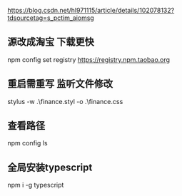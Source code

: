 https://blog.csdn.net/hl971115/article/details/102078132?tdsourcetag=s_pctim_aiomsg
## 源改成淘宝 下载更快
npm config set registry https://registry.npm.taobao.org
## 重启需重写 监听文件修改
stylus -w .\finance.styl -o .\finance.css
## 查看路径
npm config ls
## 全局安装typescript
npm i -g typescript 